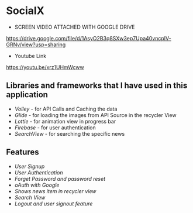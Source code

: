 # SocialX

- SCREEN VIDEO ATTACHED WITH GOOGLE DRIVE

https://drive.google.com/file/d/1AsyO2B3q8SXw3ep7Upa40vncpIV-GRNv/view?usp=sharing

- Youtube Link

https://youtu.be/xrz1UHmWcww

## Libraries and frameworks that I have used in this application

- *Volley* - for API Calls and Caching the data
- *Glide* - for loading the images from API Source in the recycler View
- *Lottie* - for animation view in progress bar
- *Firebase* - for user authentication
- *SearchView* - for searching the specific news

## Features
- *User Signup*
- *User Authentication*
- *Forget Password and password reset*
- *oAuth with Google*
- *Shows news item in recycler view*
- *Search View*
- *Logout and user signout feature*
